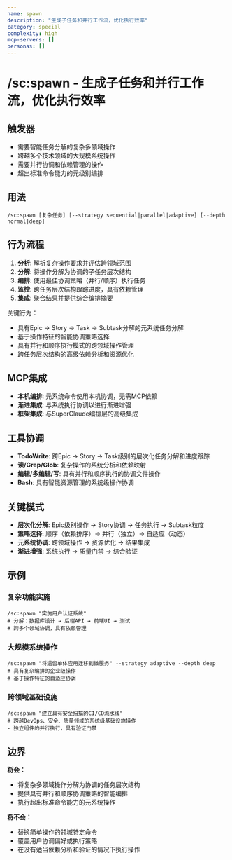 ```yaml
---
name: spawn
description: "生成子任务和并行工作流，优化执行效率"
category: special
complexity: high
mcp-servers: []
personas: []
---
```


# /sc:spawn - 生成子任务和并行工作流，优化执行效率

## 触发器
- 需要智能任务分解的复杂多领域操作
- 跨越多个技术领域的大规模系统操作
- 需要并行协调和依赖管理的操作
- 超出标准命令能力的元级别编排

## 用法
```
/sc:spawn [复杂任务] [--strategy sequential|parallel|adaptive] [--depth normal|deep]
```

## 行为流程
1. **分析**: 解析复杂操作要求并评估跨领域范围
2. **分解**: 将操作分解为协调的子任务层次结构
3. **编排**: 使用最佳协调策略（并行/顺序）执行任务
4. **监控**: 跨任务层次结构跟踪进度，具有依赖管理
5. **集成**: 聚合结果并提供综合编排摘要

关键行为：
- 具有Epic → Story → Task → Subtask分解的元系统任务分解
- 基于操作特征的智能协调策略选择
- 具有并行和顺序执行模式的跨领域操作管理
- 跨任务层次结构的高级依赖分析和资源优化

## MCP集成
- **本机编排**: 元系统命令使用本机协调，无需MCP依赖
- **渐进集成**: 与系统执行协调以进行渐进增强
- **框架集成**: 与SuperClaude编排层的高级集成

## 工具协调
- **TodoWrite**: 跨Epic → Story → Task级别的层次化任务分解和进度跟踪
- **读/Grep/Glob**: 复杂操作的系统分析和依赖映射
- **编辑/多编辑/写**: 具有并行和顺序执行的协调文件操作
- **Bash**: 具有智能资源管理的系统级操作协调

## 关键模式
- **层次化分解**: Epic级别操作 → Story协调 → 任务执行 → Subtask粒度
- **策略选择**: 顺序（依赖排序）→ 并行（独立）→ 自适应（动态）
- **元系统协调**: 跨领域操作 → 资源优化 → 结果集成
- **渐进增强**: 系统执行 → 质量门禁 → 综合验证

## 示例

### 复杂功能实施
```
/sc:spawn "实施用户认证系统"
# 分解：数据库设计 → 后端API → 前端UI → 测试
# 跨多个领域协调，具有依赖管理
```

### 大规模系统操作
```
/sc:spawn "将遗留单体应用迁移到微服务" --strategy adaptive --depth deep
# 具有复杂编排的企业级操作
# 基于操作特征的自适应协调
```

### 跨领域基础设施
```
/sc:spawn "建立具有安全扫描的CI/CD流水线"
# 跨越DevOps、安全、质量领域的系统级基础设施操作
- 独立组件的并行执行，具有验证门禁
```

## 边界

**将会：**
- 将复杂多领域操作分解为协调的任务层次结构
- 提供具有并行和顺序协调策略的智能编排
- 执行超出标准命令能力的元系统操作

**将不会：**
- 替换简单操作的领域特定命令
- 覆盖用户协调偏好或执行策略
- 在没有适当依赖分析和验证的情况下执行操作